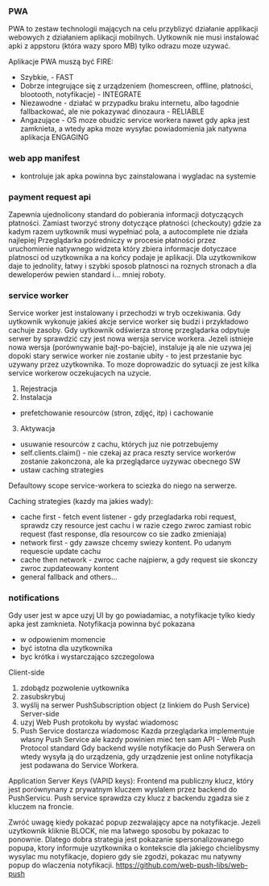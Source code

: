 ### PWA 
PWA to zestaw technologii mających na celu przyblizyć działanie applikacji webowych z działaniem aplikacji mobilnych.
Uytkownik nie musi instalować apki z appstoru (która wazy sporo MB) tylko odrazu moze uzywać.

Aplikacje PWA muszą być FIRE:
* Szybkie, - FAST
* Dobrze integrujące się z urządzeniem (homescreen, offline, płatności, blootooth, notyfikacje) - INTEGRATE
* Niezawodne - działać w przypadku braku internetu, albo łagodnie fallbackować, ale nie pokazywać dinozaura - RELIABLE
* Angazujące - OS moze obudzic service workera nawet gdy apka jest zamknieta, a wtedy apka moze wysyłac powiadomienia jak natywna aplikacja ENGAGING

### web app manifest
- kontroluje jak apka powinna byc zainstalowana i wygladac na systemie

### payment request api
Zapewnia ujednolicony standard do pobierania informacji dotyczących płatności.
Zamiast tworzyć strony dotyczące płatności (checkouty) gdzie za kadym razem uytkownik musi wypełniać pola, a autocomplete nie działa najlepiej
Przeglądarka pośredniczy w procesie płatności przez uruchomienie natywnego widzeta który zbiera informacje dotyczace platnosci od uzytkownika a na końcy podaje je aplikacji.
Dla uzytkownikow daje to jednolity, łatwy i szybki sposob platnosci na roznych stronach a dla deweloperów pewien standard i... mniej roboty.

### service worker
Service worker jest instalowany i przechodzi w tryb oczekiwania. Gdy uytkownik wykonuje jakieś akcje service worker się budzi i przykładowo cachuje zasoby.
Gdy uytkownik odświerza stronę przeglądarka odpytuje serwer by sprawdzić czy jest nowa wersja service workera.
Jezeli istnieje nowa wersja (porównywanie bajt-po-bajcie), instaluje ją ale nie uzywa jej dopoki stary serwice worker nie zostanie ubity - to jest przestanie byc uzywany przez uzytkownika. 
To moze doprowadzic do sytuacji ze jest kilka service workerow oczekujacych na uzycie.

1. Rejestracja
2. Instalacja
  - prefetchowanie resourców (stron, zdjęć, itp) i cachowanie
3. Aktywacja
  - usuwanie resourców z cachu, których juz nie potrzebujemy 
  - self.clients.claim() - nie czekaj az praca reszty service workerów zostanie zakonczona, ale ka przeglądarce uyzywac obecnego SW
  - ustaw caching strategies

Defaultowy scope service-workera to sciezka do niego na serwerze.

Caching strategies (kazdy ma jakies wady):
- cache first -  fetch event listener - gdy przegladarka robi request, sprawdz czy resource jest cachu i w razie czego zwroc zamiast robic request (fast response, dla resourcow co sie zadko zmieniaja)
- network first - gdy zawsze chcemy swiezy kontent. Po udanym requescie update cachu
- cache then network - zwroc cache najpierw, a gdy request sie skonczy zwroc zupdateowany kontent
- general fallback and others...

### notifications
Gdy user jest w apce uzyj UI by go powiadamiac, a notyfikacje tylko kiedy apka jest zamknieta. 
Notyfikacja powinna być pokazana
- w odpowienim momencie
- być istotna dla uzytkownika
- byc krótka i wystarczająco szczegolowa

Client-side
1. zdobądz pozwolenie uytkownika
2. zasubskrybuj
3. wyślij na serwer PushSubscription object (z linkiem do Push Service)
Server-side
1. uzyj Web Push protokołu by wysłać wiadomosc
2. Push Service dostarcza wiadomosc
Kazda przeglądarka implementuje własny Push Service ale kazdy powinien mieć ten sam API - Web Push Protocol standard
Gdy backend wyśle notyfikacje do Push Serwera on wtedy wysyła ją do urządzenia, gdy urządzenie jest online notyfikacja jest podawana do Service Workera.

Application Server Keys (VAPID keys):
Frontend ma publiczny klucz, który jest porównynany z prywatnym kluczem wyslalem przez backend do PushServicu. Push service sprawdza czy klucz z backendu zgadza sie z kluczem na froncie.

Zwróć uwagę kiedy pokazać popup zezwalający apce na notyfikacje. Jezeli uzytkownik kliknie BLOCK, nie ma latwego sposobu by pokazac to ponownie. 
Dlatego dobra strategia jest pokazanie spersonalizowanego popupa, ktory informuje uzytkownika o kontekscie dla jakiego chcielibysmy wysylac mu notyfikacje,
dopiero gdy sie zgodzi, pokazac mu natywny popup do wlaczenia notyfikacji.
https://github.com/web-push-libs/web-push